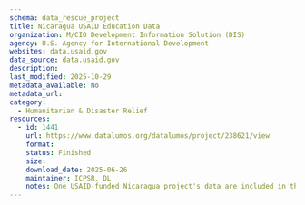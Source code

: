 ```yaml
---
schema: data_rescue_project 
title: Nicaragua USAID Education Data
organization: M/CIO Development Information Solution (DIS)
agency: U.S. Agency for International Development
websites: data.usaid.gov
data_source: data.usaid.gov
description: 
last_modified: 2025-10-29
metadata_available: No
metadata_url: 
category:
  - Humanitarian & Disaster Relief 
resources:
  - id: 1441
    url: https://www.datalumos.org/datalumos/project/238621/view
    format: 
    status: Finished
    size: 
    download_date: 2025-06-26
    maintainer: ICPSR, DL
    notes: One USAID-funded Nicaragua project's data are included in this folder covering the period from 2008 to 2019. The project is Latin America and the Caribbean Reads (LAC Reads). The folder contains the following files and numbers of each codebooks (8), consent (7), data files (8), instruments (0), reports (1).
---
```

